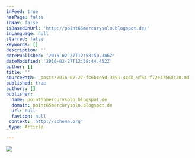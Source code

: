 ```yaml
---
inFeed: true
hasPage: false
inNav: false
isBasedOnUrl: 'http://point65mercurysolo.blogspot.de/'
inLanguage: null
starred: false
keywords: []
description: ''
datePublished: '2016-02-27T12:58:50.386Z'
dateModified: '2016-02-27T12:58:44.452Z'
author: []
title: ''
sourcePath: _posts/2016-02-27-fc6bce5d-3591-4cdb-9f64-f72e3756dc20.md
published: true
authors: []
publisher:
  name: point65mercurysolo.blogspot.de
  domain: point65mercurysolo.blogspot.de
  url: null
  favicon: null
_context: 'http://schema.org'
_type: Article

---
```

![](http://4.bp.blogspot.com/-hHAraT7-Jjw/VXsN8AHsXJI/AAAAAAAADRo/n6eFSWinHrY/s320/Point%2B65%2BNorth%2BMercury%2BSolo%2BPause%2B.jpg)